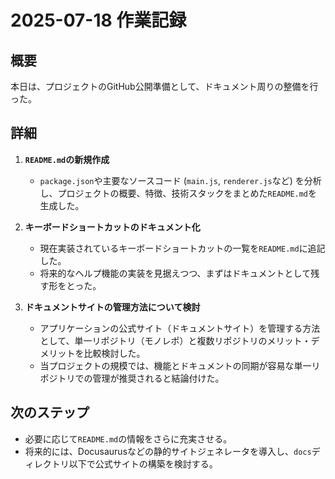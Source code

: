 # 2025-07-18 作業記録

## 概要

本日は、プロジェクトのGitHub公開準備として、ドキュメント周りの整備を行った。

## 詳細

1.  **`README.md`の新規作成**
    *   `package.json`や主要なソースコード (`main.js`, `renderer.js`など) を分析し、プロジェクトの概要、特徴、技術スタックをまとめた`README.md`を生成した。

2.  **キーボードショートカットのドキュメント化**
    *   現在実装されているキーボードショートカットの一覧を`README.md`に追記した。
    *   将来的なヘルプ機能の実装を見据えつつ、まずはドキュメントとして残す形をとった。

3.  **ドキュメントサイトの管理方法について検討**
    *   アプリケーションの公式サイト（ドキュメントサイト）を管理する方法として、単一リポジトリ（モノレポ）と複数リポジトリのメリット・デメリットを比較検討した。
    *   当プロジェクトの規模では、機能とドキュメントの同期が容易な単一リポジトリでの管理が推奨されると結論付けた。

## 次のステップ

*   必要に応じて`README.md`の情報をさらに充実させる。
*   将来的には、Docusaurusなどの静的サイトジェネレータを導入し、`docs`ディレクトリ以下で公式サイトの構築を検討する。
